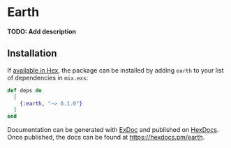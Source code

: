 # Earth

**TODO: Add description**

## Installation

If [available in Hex](https://hex.pm/docs/publish), the package can be installed
by adding `earth` to your list of dependencies in `mix.exs`:

```elixir
def deps do
  [
    {:earth, "~> 0.1.0"}
  ]
end
```

Documentation can be generated with [ExDoc](https://github.com/elixir-lang/ex_doc)
and published on [HexDocs](https://hexdocs.pm). Once published, the docs can
be found at <https://hexdocs.pm/earth>.

